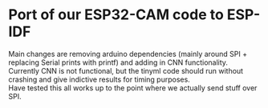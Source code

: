 # Port of our ESP32-CAM code to ESP-IDF
Main changes are removing arduino dependencies (mainly around SPI + replacing Serial prints with printf) and adding in CNN functionality. <br>
Currently CNN is not functional, but the tinyml code should run without crashing and give indictive results for timing purposes. <br>
Have tested this all works up to the point where we actually send stuff over SPI.
